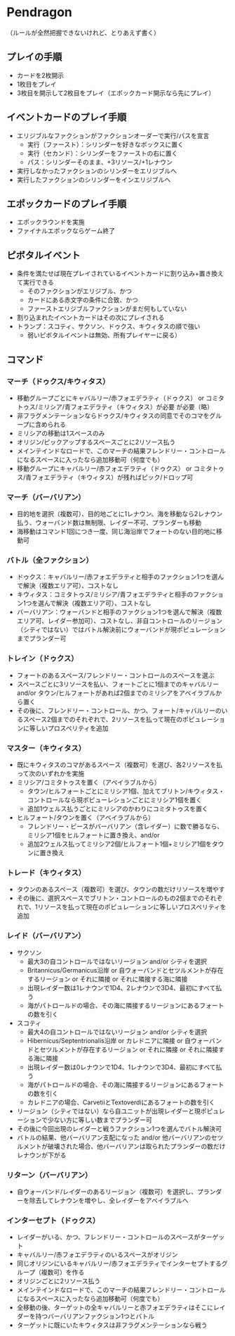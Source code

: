 # Pendragon

（ルールが全然把握できないけれど、とりあえず書く）

## プレイの手順
- カードを2枚開示
- 1枚目をプレイ
- 3枚目を開示して2枚目をプレイ（エポックカード開示なら先にプレイ）

## イベントカードのプレイ手順
- エリジブルなファクションがファクションオーダーで実行/パスを宣言
  - 実行（ファースト）：シリンダーを好きなボックスに置く
  - 実行（セカンド）：シリンダーをファーストの右に置く
  - パス：シリンダーそのまま、+3リソース/+1レナウン	
- 実行しなかったファクションのシリンダーをエリジブルへ
- 実行したファクションのシリンダーをインエリジブルへ

## エポックカードのプレイ手順
- エポックラウンドを実施
- ファイナルエポックならゲーム終了

## ピボタルイベント
- 条件を満たせば現在プレイされているイベントカードに割り込み+置き換えて実行できる
  - そのファクションがエリジブル、かつ
  - カードにある赤文字の条件に合致、かつ
  - ファーストエリジブルファクションがまだ何もしていない
- 割り込まれたイベントカードはその次にプレイされる
- トランプ：スコティ、サクソン、ドゥクス、キウィタスの順で強い
  - 弱いピボタルイベントは無効、所有プレイヤーに戻る）

## コマンド

### マーチ（ドゥクス/キウィタス）
- 移動グループごとにキャバルリー/赤フォエデラティ（ドゥクス） or コミタトゥス/ミリシア/青フォエデラティ（キウィタス）が必要
が必要（略）
- 非フラグメンテーションならドゥクス/キウィタスの同意でそのコマをグループに含められる
- ミリシアの移動は1スペースのみ
- オリジン/ピックアップするスペースごとに2リソース払う
- メインテインドなロードで、このマーチの結果フレンドリー・コントロールになるスペースに入ったなら追加移動可（何度でも）
- 移動グループにキャバルリー/赤フォエデラティ（ドゥクス） or コミタトゥス/青フォエデラティ（キウィタス）が残ればピック/ドロップ可

### マーチ（バーバリアン）
- 目的地を選択（複数可）、目的地ごとに1レナウン、海を移動なら2レナウン払う、ウォーバンド数は無制限、レイダー不可、プランダーも移動
- 海移動はコマンド1回につき一度、同じ海沿岸でフォートのない目的地に移動可

### バトル（全ファクション）
- ドゥクス：キャバルリー/赤フォエデラティと相手のファクション1つを選んで解決（複数エリア可）、コストなし
- キウィタス：コミタトゥス/ミリシア/青フォエデラティと相手のファクション1つを選んで解決（複数エリア可）、コストなし
- バーバリアン：ウォーバンドと相手のファクション1つを選んで解決（複数エリア可、レイダー参加可）、コストなし、非自コントロールのリージョン（シティではない）ではバトル解決前にウォーバンドが現ポピュレーションまでプランダー可

### トレイン（ドゥクス）
- フォートのあるスペース/フレンドリー・コントロールのスペースを選ぶ
- スペースごとに3リソースを払い、フォートごとに1個までのキャバルリー and/or タウン/ヒルフォートがあれば2個までのミリシアをアベイラブルから置く
- その後に、フレンドリー・コントロール、かつ、フォート/キャバルリーのいるスペース2個までのそれぞれで、2リソースを払って現在のポピュレーションに等しいプロスペリティを追加

### マスター（キウィタス）
- 既にキウィタスのコマがあるスペース（複数可）を選び、各2リソースを払って次のいずれかを実施
- ミリシア/コミタトゥスを置く（アベイラブルから）
  - タウン/ヒルフォートごとにミリシア1個、加えてブリトン/キウィタス・コントロールなら現ポピューレションごとにミリシア1個を置く
  - 追加1ウェルス払うごとにミリシアのかわりにコミタトゥスを置く
- ヒルフォート/タウンを置く（アベイラブルから）
  - フレンドリー・ピースがバーバリアン（含レイダー）に数で勝るなら、ミリシア1個をヒルフォートに置き換え、and/or
  - 追加2ウェルス払ってミリシア2個/ヒルフォート1個+ミリシア1個をタウンに置き換え

### トレード（キウィタス）
- タウンのあるスペース（複数可）を選び、タウンの数だけリソースを増やす
- その後に、選択スペースでブリトン・コントロールのもの2個までのそれぞれで、1リソースを払って現在のポピュレーションに等しいプロスペリティを追加

### レイド（バーバリアン）
- サクソン
  - 最大3の自コントロールではないリージョン and/or シティを選択
  - Britannicus/Germanicus沿岸 or 自ウォーバンドとセツルメントが存在するリージョン or それに隣接 or それに隣接する海に隣接
  - 出現レイダー数は1レナウンで1D4、2レナウンで3D4、最初にすべて払う
  - 海がパトロールドの場合、その海に隣接するリージョンにあるフォートの数を引く
- スコティ
  - 最大4の自コントロールではないリージョン and/or シティを選択
  - Hibernicus/Septentrionalis沿岸 or カレドニアに隣接 or 自ウォーバンドとセツルメントが存在するリージョン or それに隣接 or それに隣接する海に隣接
  - 出現レイダー数は0レナウンで1D4、1レナウンで3D4、最初にすべて払う
  - 海がパトロールドの場合、その海に隣接するリージョンにあるフォートの数を引く
  - カレドニアの場合、CarvetiiとTextoverdiにあるフォートの数を引く
- リージョン（シティではない）なら自ユニットが出現レイダーと現ポピュレーションで少ない方に等しい数までプランダー可
- その後に今回出現のレイダーと戦うファクション1つを選んでバトル解決可
- バトルの結果、他バーバリアン支配になった and/or 他バーバリアンのセツルメントが破壊された場合、他バーバリアンは取られたプランダーの数だけレナウンが下がる

### リターン（バーバリアン）
- 自ウォーバンド/レイダーのあるリージョン（複数可）を選択し、プランダーを除去してレナウンを増やし、全レイダーをアベイラブルへ

### インターセプト（ドゥクス）
- レイダーがいる、かつ、フレンドリー・コントロールのスペースがターゲット
- キャバルリー/赤フォエデラティのいるスペースがオリジン
- 同じオリジンにいるキャバルリー/赤フォエデラティでインターセプトするグループ（複数可）を作る
- オリジンごとに2リソース払う
- メインテインドなロードで、このマーチの結果フレンドリー・コントロールになるスペースに入ったなら追加移動可（何度でも）
- 全移動の後、ターゲットの全キャバルリーと赤フォエデラティはそこにレイダーを持つバーバリアンファクション1つとバトル
- ターゲットに既にいたキウィタスは非フラグメンテーションなら戦う
